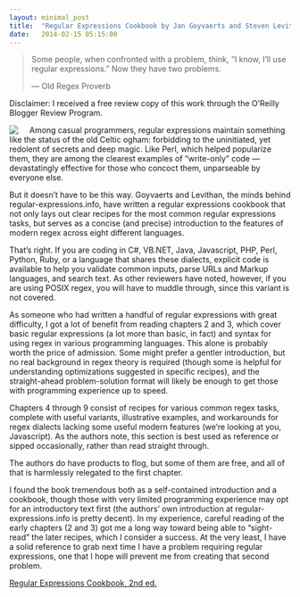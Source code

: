 ```yaml
---
layout: minimal_post
title:  "Regular Expressions Cookbook by Jan Goyvaerts and Steven Levithan; O'Reilly Media"
date:   2014-02-15 05:15:00 
---
```

> Some people, when confronted with a problem, think, “I know, I’ll use regular expressions.” Now they have two problems.
>
> — Old Regex Proverb

Disclaimer: I received a free review copy of this work through the O’Reilly Blogger Review Program.

<img src="http://akamaicovers.oreilly.com/images/0636920023630/cat.gif" style="float:left; margin-right: 20px"/> Among casual programmers, regular expressions maintain something like the status of the old Celtic ogham: forbidding to the uninitiated, yet redolent of secrets and deep magic. Like Perl, which helped popularize them, they are among the clearest examples of “write-only” code — devastatingly effective for those who concoct them, unparseable by everyone else.

But it doesn’t have to be this way. Goyvaerts and Levithan, the minds behind regular-expressions.info, have written a regular expressions cookbook that not only lays out clear recipes for the most common regular expressions tasks, but serves as a concise (and precise) introduction to the features of modern regex across eight different languages.

That’s right. If you are coding in C#, VB.NET, Java, Javascript, PHP, Perl, Python, Ruby, or a language that shares these dialects, explicit code is available to help you validate common inputs, parse URLs and Markup languages, and search text. As other reviewers have noted, however, if you are using POSIX regex, you will have to muddle through, since this variant is not covered.

As someone who had written a handful of regular expressions with great difficulty, I got a lot of benefit from reading chapters 2 and 3, which cover basic regular expressions (a lot more than basic, in fact) and syntax for using regex in various programming languages. This alone is probably worth the price of admission. Some might prefer a gentler introduction, but no real background in regex theory is required (though some is helpful for understanding optimizations suggested in specific recipes), and the straight-ahead problem-solution format will likely be enough to get those with programming experience up to speed.

Chapters 4 through 9 consist of recipes for various common regex tasks, complete with useful variants, illustrative examples, and workarounds for regex dialects lacking some useful modern features (we’re looking at you, Javascript). As the authors note, this section is best used as reference or sipped occasionally, rather than read straight through.

The authors do have products to flog, but some of them are free, and all of that is harmlessly relegated to the first chapter.

I found the book tremendous both as a self-contained introduction and a cookbook, though those with very limited programming experience may opt for an introductory text first (the authors’ own introduction at regular-expressions.info is pretty decent). In my experience, careful reading of the early chapters (2 and 3) got me a long way toward being able to “sight-read” the later recipes, which I consider a success. At the very least, I have a solid reference to grab next time I have a problem requiring regular expressions, one that I hope will prevent me from creating that second problem.

[Regular Expressions Cookbook, 2nd ed.](http://shop.oreilly.com/product/0636920023630.do)